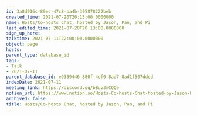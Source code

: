 ```yaml
---
id: 3a8d916c-89ec-47c8-ba4b-305878222beb
created_time: 2021-07-20T20:13:00.0000000
name: Hosts/Co-hosts Chat, hosted by Jason, Pan, and Pi
last_edited_time: 2021-07-20T20:13:00.0000000
sign_up_here: 
talktime: 2021-07-11T22:00:00.0000000
object: page
hosts: 
parent_type: database_id
tags:
- Talk
- 2021-07-11
parent_database_id: e9339446-880f-4ef0-8ad7-8ad1f507dded
indexDate: 2021-07-11
meeting_link: https://discord.gg/bBuv3mCQQe
notion_url: https://www.notion.so/Hosts-Co-hosts-Chat-hosted-by-Jason-Pan-and-Pi-3a8d916c89ec47c8ba4b305878222beb
archived: false
title: Hosts/Co-hosts Chat, hosted by Jason, Pan, and Pi
---
```





